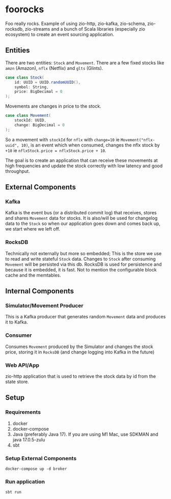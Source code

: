 # foorocks

Foo really rocks. Example of using zio-http, zio-kafka, zio-schema, zio-rocksdb, zio-streams and
a bunch of Scala libraries (especially zio ecosystem) to create an event
sourcing application.

## Entities

There are two entities: `Stock` and `Movement`. There are a few fixed stocks like `amzn` (Amazon),
`nflx` (Netflix) and `glts` (Glints).

```scala
case class Stock(
    id: UUID = UUID.randomUUID(),
    symbol: String,
    price: BigDecimal = 0
);
```

Movements are changes in price to the stock.

```scala
case class Movement(
    stockId: UUID,
    change: BigDecimal = 0
);
```

So a movement with `stockId` for `nflx` with `change=10` ie `Movement("nflx-uuid", 10)`, is an event
which when consumed, changes the nflx stock by `+10` ie `nflxStock.price = nflxStock.price + 10`.

The goal is to create an application that can receive these movements at high frequencies and update the
stock correctly with low latency and good throughput.

## External Components

### Kafka

Kafka is the event bus (or a distributed commit log) that receives, stores and shares `Movement` data
for stocks. It is also/will be used for changelog data to the `Stock` so when our application goes down
and comes back up, we start where we left off.

### RocksDB

Technically not externally but more so embedded; This is the store we use to read and write stateful `Stock`
data. Changes to `Stock` after consuming `Movement` will be persisted via this db. RocksDB is used for persistence
and because it is embedded, it is fast. Not to mention the configurable block cache and the memtables.

## Internal Components

### Simulator/Movement Producer

This is a Kafka producer that generates random `Movement` data and produces it to Kafka.

### Consumer

Consumes `Movement` produced by the Simulator and changes the stock price, storing it in `RocksDB`
(and change logging into Kafka in the future)

### Web API/App

zio-http application that is used to retrieve the stock data by id from the state store.

## Setup

### Requirements

1. docker
1. docker-compose
1. Java (preferably Java 17). If you are using M1 Mac, use SDKMAN and java 17.0.5-zulu
1. sbt

### Setup External Components

```
docker-compose up -d broker
```

### Run application

```
sbt run
```
